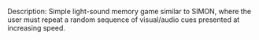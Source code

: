 Description: Simple light-sound memory game similar to SIMON, where the user must repeat a random sequence of visual/audio cues presented at increasing speed. 
